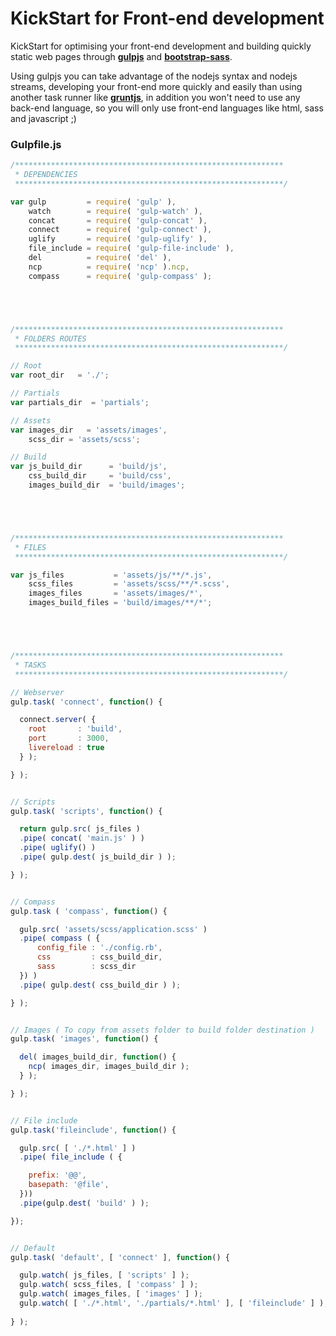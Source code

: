 # KickStart for Front-end development

KickStart for optimising your front-end development and building quickly static web pages through [**gulpjs**](http://gulpjs.com/) and [**bootstrap-sass**](https://github.com/twbs/bootstrap-sass).

Using gulpjs you can take advantage of the nodejs syntax and nodejs streams, developing your front-end more quickly and easily than using another task runner like [**gruntjs**](http://gruntjs.com/), in addition you won't need to use any back-end language, so you will only use front-end languages like html, sass and javascript ;)

### Gulpfile.js
```javascript
/************************************************************
 * DEPENDENCIES
 ************************************************************/

var gulp         = require( 'gulp' ),
    watch        = require( 'gulp-watch' ),
    concat       = require( 'gulp-concat' ),
    connect      = require( 'gulp-connect' ),
    uglify       = require( 'gulp-uglify' ),
    file_include = require( 'gulp-file-include' ),
    del          = require( 'del' ),
    ncp          = require( 'ncp' ).ncp,
    compass      = require( 'gulp-compass' );





/************************************************************
 * FOLDERS ROUTES
 ************************************************************/

// Root
var root_dir   = './';

// Partials
var partials_dir  = 'partials';

// Assets
var images_dir   = 'assets/images',
    scss_dir = 'assets/scss';

// Build
var js_build_dir      = 'build/js',
    css_build_dir     = 'build/css',
    images_build_dir  = 'build/images';





/************************************************************
 * FILES
 ************************************************************/

var js_files           = 'assets/js/**/*.js',
    scss_files         = 'assets/scss/**/*.scss',
    images_files       = 'assets/images/*',
    images_build_files = 'build/images/**/*';





/************************************************************
 * TASKS
 ************************************************************/

// Webserver 
gulp.task( 'connect', function() {

  connect.server( {
    root       : 'build',
    port       : 3000,
    livereload : true
  } );

} );


// Scripts
gulp.task( 'scripts', function() {

  return gulp.src( js_files )
  .pipe( concat( 'main.js' ) )
  .pipe( uglify() )
  .pipe( gulp.dest( js_build_dir ) );

} );


// Compass
gulp.task ( 'compass', function() {

  gulp.src( 'assets/scss/application.scss' )
  .pipe( compass ( { 
      config_file : './config.rb',
      css         : css_build_dir,
      sass        : scss_dir
  }) )
  .pipe( gulp.dest( css_build_dir ) );

} );


// Images ( To copy from assets folder to build folder destination )
gulp.task( 'images', function() { 

  del( images_build_dir, function() {
    ncp( images_dir, images_build_dir );
  } );

} );


// File include
gulp.task('fileinclude', function() {

  gulp.src( [ './*.html' ] )
  .pipe( file_include ( {

    prefix: '@@',
    basepath: '@file',
  }))
  .pipe(gulp.dest( 'build' ) );

});


// Default
gulp.task( 'default', [ 'connect' ], function() {

  gulp.watch( js_files, [ 'scripts' ] );
  gulp.watch( scss_files, [ 'compass' ] );
  gulp.watch( images_files, [ 'images' ] );
  gulp.watch( [ './*.html', './partials/*.html' ], [ 'fileinclude' ] );
  
} );
```
